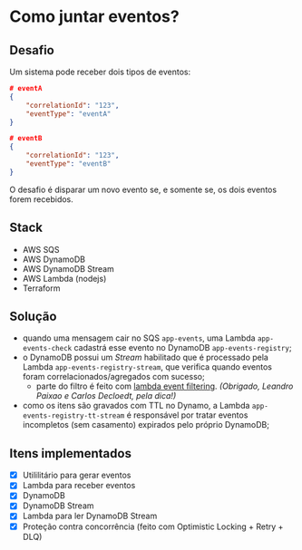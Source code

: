 # Como juntar eventos?

## Desafio

Um sistema pode receber dois tipos de eventos:

```json
# eventA
{
    "correlationId": "123",
    "eventType": "eventA"
}

# eventB
{
    "correlationId": "123",
    "eventType": "eventB"
}
```

O desafio é disparar um novo evento se, e somente se, os dois eventos forem recebidos.

## Stack

- AWS SQS
- AWS DynamoDB
- AWS DynamoDB Stream
- AWS Lambda (nodejs)
- Terraform


## Solução

- quando uma mensagem cair no SQS `app-events`, uma Lambda `app-events-check` cadastrá esse evento no DynamoDB `app-events-registry`;
- o DynamoDB possui um *Stream* habilitado que é processado pela Lambda `app-events-registry-stream`, que verifica quando eventos foram correlacionados/agregados com sucesso;
    - parte do filtro é feito com [lambda event filtering](https://docs.aws.amazon.com/lambda/latest/dg/invocation-eventfiltering.html#filtering-streams). *(Obrigado, Leandro Paixao e Carlos Decloedt, pela dica!)*
- como os itens são gravados com TTL no Dynamo, a Lambda `app-events-registry-tt-stream` é responsável por tratar eventos incompletos (sem casamento) expirados pelo próprio DynamoDB;

## Itens implementados

- [x] Utililitário para gerar eventos
- [x] Lambda para receber eventos
- [x] DynamoDB
- [x] DynamoDB Stream
- [x] Lambda para ler DynamoDB Stream
- [x] Proteção contra concorrência (feito com Optimistic Locking + Retry + DLQ)
